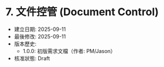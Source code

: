 # 7. 文件控管 (Document Control)

- 建立日期: 2025-09-11
- 最後修改: 2025-09-11
- 版本歷史:
  - 1.0.0: 初版需求文檔（作者: PM/Jason）
- 核准狀態: Draft


